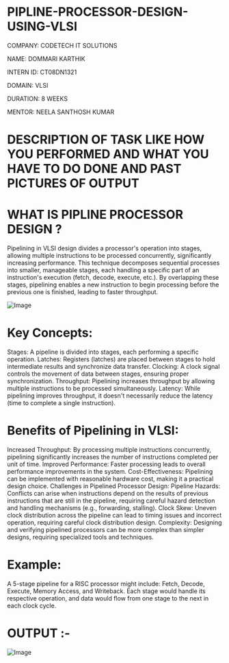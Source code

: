 # PIPLINE-PROCESSOR-DESIGN-USING-VLSI

COMPANY: CODETECH IT SOLUTIONS

NAME: DOMMARI KARTHIK

INTERN ID: CT08DN1321

DOMAIN: VLSI

DURATION: 8 WEEKS

MENTOR: NEELA SANTHOSH KUMAR

# DESCRIPTION OF TASK LIKE HOW YOU PERFORMED AND WHAT YOU HAVE TO DO DONE AND PAST PICTURES OF OUTPUT

# WHAT IS PIPLINE PROCESSOR DESIGN ?

Pipelining in VLSI design divides a processor's operation into stages, allowing multiple instructions to be processed concurrently, significantly increasing performance. This technique decomposes sequential processes into smaller, manageable stages, each handling a specific part of an instruction's execution (fetch, decode, execute, etc.). By overlapping these stages, pipelining enables a new instruction to begin processing before the previous one is finished, leading to faster throughput.

![Image](https://github.com/user-attachments/assets/7b20362a-d4e1-4957-ae4d-85c3f398edaa)

# Key Concepts:
Stages:
A pipeline is divided into stages, each performing a specific operation. 
Latches:
Registers (latches) are placed between stages to hold intermediate results and synchronize data transfer. 
Clocking:
A clock signal controls the movement of data between stages, ensuring proper synchronization. 
Throughput:
Pipelining increases throughput by allowing multiple instructions to be processed simultaneously. 
Latency:
While pipelining improves throughput, it doesn't necessarily reduce the latency (time to complete a single instruction). 
# Benefits of Pipelining in VLSI:
Increased Throughput: By processing multiple instructions concurrently, pipelining significantly increases the number of instructions completed per unit of time. 
Improved Performance: Faster processing leads to overall performance improvements in the system. 
Cost-Effectiveness: Pipelining can be implemented with reasonable hardware cost, making it a practical design choice. 
Challenges in Pipelined Processor Design:
Pipeline Hazards:
Conflicts can arise when instructions depend on the results of previous instructions that are still in the pipeline, requiring careful hazard detection and handling mechanisms (e.g., forwarding, stalling). 
Clock Skew:
Uneven clock distribution across the pipeline can lead to timing issues and incorrect operation, requiring careful clock distribution design. 
Complexity:
Designing and verifying pipelined processors can be more complex than simpler designs, requiring specialized tools and techniques. 
# Example:
A 5-stage pipeline for a RISC processor might include: Fetch, Decode, Execute, Memory Access, and Writeback. Each stage would handle its respective operation, and data would flow from one stage to the next in each clock cycle.
# OUTPUT :-

![Image](https://github.com/user-attachments/assets/207321fe-6b58-4c22-9d6e-8565b758208e)

